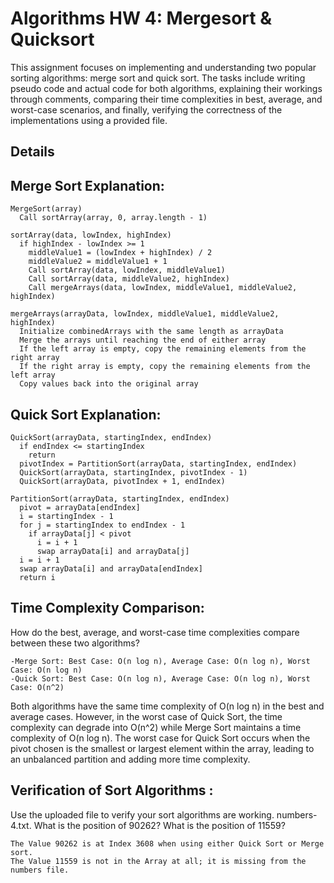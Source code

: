# Algorithms HW 4: Mergesort & Quicksort
This assignment focuses on implementing and understanding two popular sorting algorithms: merge sort and quick sort. The tasks include writing pseudo code and actual code for both algorithms, explaining their workings 
through comments, comparing their time complexities in best, average, and worst-case scenarios, and finally, verifying the correctness of the implementations using a provided file.

## Details

## Merge Sort Explanation:
```plaintext
MergeSort(array)
  Call sortArray(array, 0, array.length - 1)

sortArray(data, lowIndex, highIndex)
  if highIndex - lowIndex >= 1
    middleValue1 = (lowIndex + highIndex) / 2
    middleValue2 = middleValue1 + 1
    Call sortArray(data, lowIndex, middleValue1)
    Call sortArray(data, middleValue2, highIndex)
    Call mergeArrays(data, lowIndex, middleValue1, middleValue2, highIndex)

mergeArrays(arrayData, lowIndex, middleValue1, middleValue2, highIndex)
  Initialize combinedArrays with the same length as arrayData
  Merge the arrays until reaching the end of either array
  If the left array is empty, copy the remaining elements from the right array
  If the right array is empty, copy the remaining elements from the left array
  Copy values back into the original array
```
## Quick Sort Explanation:
```plaintext
QuickSort(arrayData, startingIndex, endIndex)
  if endIndex <= startingIndex
    return
  pivotIndex = PartitionSort(arrayData, startingIndex, endIndex)
  QuickSort(arrayData, startingIndex, pivotIndex - 1)
  QuickSort(arrayData, pivotIndex + 1, endIndex)

PartitionSort(arrayData, startingIndex, endIndex)
  pivot = arrayData[endIndex]
  i = startingIndex - 1
  for j = startingIndex to endIndex - 1
    if arrayData[j] < pivot
      i = i + 1
      swap arrayData[i] and arrayData[j]
  i = i + 1
  swap arrayData[i] and arrayData[endIndex]
  return i
```

## Time Complexity Comparison:
  How do the best, average, and worst-case time complexities compare between these two algorithms?
```
-Merge Sort: Best Case: O(n log n), Average Case: O(n log n), Worst Case: O(n log n)
-Quick Sort: Best Case: O(n log n), Average Case: O(n log n), Worst Case: O(n^2)
```
Both algorithms have the same time complexity of O(n log n) in the best and average cases. However, in the worst case of Quick Sort, the time complexity can degrade into O(n^2) while Merge Sort maintains a time complexity of O(n log n).
The worst case for Quick Sort occurs when the pivot chosen is the smallest or largest element within the array, leading to an unbalanced partition and adding more time complexity.
## Verification of Sort Algorithms : 
Use the uploaded file to verify your sort algorithms are working. numbers-4.txt.
What is the position of 90262? 
What is the position of 11559?
```
The Value 90262 is at Index 3608 when using either Quick Sort or Merge sort.
The Value 11559 is not in the Array at all; it is missing from the numbers file. 
```
